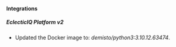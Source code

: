 #### Integrations
##### EclecticIQ Platform v2
- Updated the Docker image to: *demisto/python3:3.10.12.63474*.
